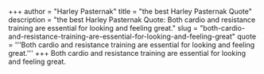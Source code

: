 +++
author = "Harley Pasternak"
title = "the best Harley Pasternak Quote"
description = "the best Harley Pasternak Quote: Both cardio and resistance training are essential for looking and feeling great."
slug = "both-cardio-and-resistance-training-are-essential-for-looking-and-feeling-great"
quote = '''Both cardio and resistance training are essential for looking and feeling great.'''
+++
Both cardio and resistance training are essential for looking and feeling great.

